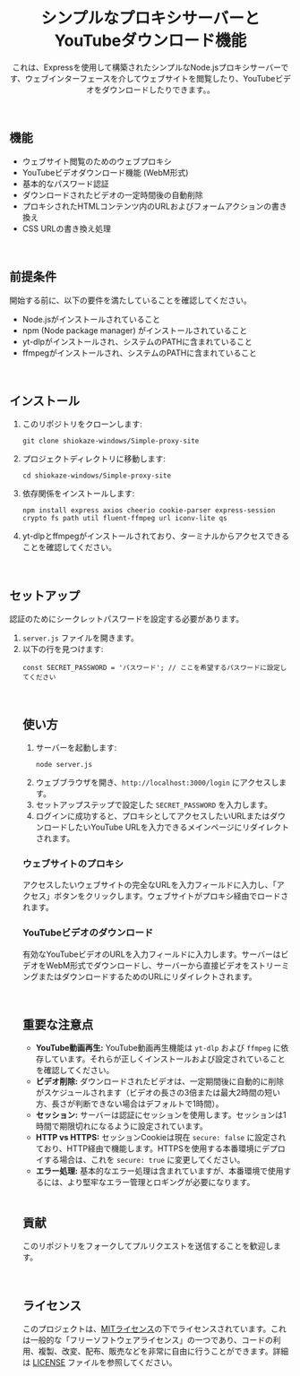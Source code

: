 <h1 align="center">シンプルなプロキシサーバーとYouTubeダウンロード機能</h1>

<p align="center">
  これは、Expressを使用して構築されたシンプルなNode.jsプロキシサーバーです、ウェブインターフェースを介してウェブサイトを閲覧したり、YouTubeビデオをダウンロードしたりできます。。
</p>

<br>

<h2>機能</h2>

<ul>
  <li>ウェブサイト閲覧のためのウェブプロキシ</li>
  <li>YouTubeビデオダウンロード機能 (WebM形式)</li>
  <li>基本的なパスワード認証</li>
  <li>ダウンロードされたビデオの一定時間後の自動削除</li>
  <li>プロキシされたHTMLコンテンツ内のURLおよびフォームアクションの書き換え</li>
  <li>CSS URLの書き換え処理</li>
</ul>

<br>

<h2>前提条件</h2>

<p>開始する前に、以下の要件を満たしていることを確認してください。</p>

<ul>
  <li>Node.jsがインストールされていること</li>
  <li>npm (Node package manager) がインストールされていること</li>
  <li>yt-dlpがインストールされ、システムのPATHに含まれていること</li>
  <li>ffmpegがインストールされ、システムのPATHに含まれていること</li>
</ul>

<br>

<h2>インストール</h2>

<ol>
  <li>このリポジトリをクローンします:
    <pre><code>git clone shiokaze-windows/Simple-proxy-site</code></pre>
  </li>
  <li>プロジェクトディレクトリに移動します:
    <pre><code>cd shiokaze-windows/Simple-proxy-site</code></pre>
  </li>
  <li>依存関係をインストールします:
    <pre><code>npm install express axios cheerio cookie-parser express-session crypto fs path util fluent-ffmpeg url iconv-lite qs</code></pre>
  </li>
  <li>yt-dlpとffmpegがインストールされており、ターミナルからアクセスできることを確認してください。</li>
</ol>

<br>

<h2>セットアップ</h2>

<p>認証のためにシークレットパスワードを設定する必要があります。</p>

<ol>
  <li><code>server.js</code> ファイルを開きます。</li>
  <li>以下の行を見つけます:
    <pre><code>const SECRET_PASSWORD = 'パスワード'; // ここを希望するパスワードに設定してください</code></pre>
  </li>


<br>

<h2>使い方</h2>

<ol>
  <li>サーバーを起動します:
    <pre><code>node server.js</code></pre>
  </li>
  <li>ウェブブラウザを開き、<code>http://localhost:3000/login</code> にアクセスします。</li>
  <li>セットアップステップで設定した <code>SECRET_PASSWORD</code> を入力します。</li>
  <li>ログインに成功すると、プロキシとしてアクセスしたいURLまたはダウンロードしたいYouTube URLを入力できるメインページにリダイレクトされます。</li>
</ol>

<h3>ウェブサイトのプロキシ</h3>

<p>アクセスしたいウェブサイトの完全なURLを入力フィールドに入力し、「アクセス」ボタンをクリックします。ウェブサイトがプロキシ経由でロードされます。</p>

<h3>YouTubeビデオのダウンロード</h3>

<p>有効なYouTubeビデオのURLを入力フィールドに入力します。サーバーはビデオをWebM形式でダウンロードし、サーバーから直接ビデオをストリーミングまたはダウンロードするためのURLにリダイレクトされます。</p>

<br>

<h2>重要な注意点</h2>

<ul>
  <li><strong>YouTube動画再生:</strong> YouTube動画再生機能は <code>yt-dlp</code> および <code>ffmpeg</code> に依存しています。それらが正しくインストールおよび設定されていることを確認してください。</li>
  <li><strong>ビデオ削除:</strong> ダウンロードされたビデオは、一定期間後に自動的に削除がスケジュールされます（ビデオの長さの3倍または最大2時間の短い方、長さが判断できない場合はデフォルトで1時間）。</li>
  <li><strong>セッション:</strong> サーバーは認証にセッションを使用します。セッションは1時間で期限切れになるように設定されています。</li>
  <li><strong>HTTP vs HTTPS:</strong> セッションCookieは現在 <code>secure: false</code> に設定されており、HTTP経由で機能します。HTTPSを使用する本番環境にデプロイする場合は、これを <code>secure: true</code> に変更してください。</li>
  <li><strong>エラー処理:</strong> 基本的なエラー処理は含まれていますが、本番環境で使用するには、より堅牢なエラー管理とロギングが必要になります。</li>
</ul>

<br>

<h2>貢献</h2>

<p>このリポジトリをフォークしてプルリクエストを送信することを歓迎します。</p>

<br>

<h2>ライセンス</h2>

<p>このプロジェクトは、<a href="https://opensource.org/licenses/MIT" target="_blank">MITライセンス</a>の下でライセンスされています。これは一般的な「フリーソフトウェアライセンス」の一つであり、コードの利用、複製、改変、配布、販売などを非常に自由に行うことができます。詳細は <a href="LICENSE">LICENSE</a> ファイルを参照してください。</p>
